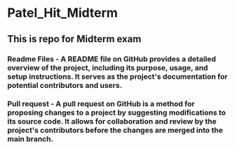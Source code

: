 # Patel_Hit_Midterm
## This is repo for Midterm exam 
### Readme Files - A README file on GitHub provides a detailed overview of the project, including its purpose, usage, and setup instructions. It serves as the project's documentation for potential contributors and users.
### Pull request - A pull request on GitHub is a method for proposing changes to a project by suggesting modifications to its source code. It allows for collaboration and review by the project's contributors before the changes are merged into the main branch.
